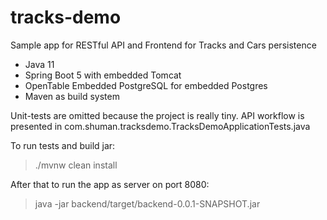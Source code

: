 # tracks-demo

Sample app for RESTful API and Frontend for Tracks and Cars persistence 

- Java 11
- Spring Boot 5 with embedded Tomcat
- OpenTable Embedded PostgreSQL for embedded Postgres
- Maven as build system

Unit-tests are omitted because the project is really tiny.
API workflow is presented in com.shuman.tracksdemo.TracksDemoApplicationTests.java 

To run tests and build jar:
> ./mvnw clean install

After that to run the app as server on port 8080:
> java -jar backend/target/backend-0.0.1-SNAPSHOT.jar
